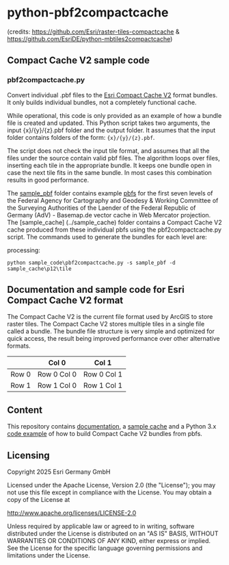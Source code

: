 # python-pbf2compactcache
(credits: https://github.com/Esri/raster-tiles-compactcache & https://github.com/EsriDE/python-mbtiles2compactcache)

## Compact Cache V2 sample code

### pbf2compactcache.py

Convert individual .pbf files to the [Esri Compact Cache V2](./CompactCacheV2.md) format bundles.  It only builds individual bundles, not a completely functional cache.

While operational, this code is only provided as an example of how a bundle file is created and updated.
This Python script takes two arguments, the input {x}/{y}/{z}.pbf folder and the output folder. It assumes that the input folder contains folders of the form: ```{x}/{y}/{z}.pbf```.

The script does not check the input tile format, and assumes that all the files under the source contain valid pbf files. 
The algorithm loops over files, inserting each tile in the appropriate bundle. It keeps one bundle open in case the next tile fits in the same bundle.  In most cases this combination results in good performance.

The [sample_pbf](./sample_pbf) folder contains example [pbfs](./sample_pbf/README.md) for the first seven levels of the Federal Agency for Cartography and Geodesy & Working Committee of the Surveying Authorities of the Laender of the Federal Republic of Germany (AdV) - Basemap.de vector cache in Web Mercator projection.  The [sample_cache] (../sample_cache) folder contains a Compact Cache V2 cache produced from these individual pbfs using the pbf2compactcache.py script. The commands used to generate the bundles for each level are:

processing:
```console
python sample_code\pbf2compactcache.py -s sample_pbf -d sample_cache\p12\tile
```


## Documentation and sample code for Esri Compact Cache V2 format

The Compact Cache V2 is the current file format used by ArcGIS to store raster tiles.  The Compact Cache V2 stores multiple tiles in a single file called a bundle.  The bundle file structure is very simple and optimized for quick access, the result being improved performance over other alternative formats.

| | Col 0 | Col 1 |
|---|---|---|
| Row 0 | Row 0 Col 0 | Row 0 Col 1  |
| Row 1 | Row 1 Col 0 | Row 1 Col 1 |

## Content
This repository contains [documentation](CompactCacheV2.md), a [sample cache](sample_cache) and a Python 3.x [code example](sample_code) of how to build Compact Cache V2 bundles from pbfs.

## Licensing

Copyright 2025 Esri Germany GmbH

Licensed under the Apache License, Version 2.0 (the "License");
you may not use this file except in compliance with the License.
You may obtain a copy of the License at

http://www.apache.org/licenses/LICENSE-2.0

Unless required by applicable law or agreed to in writing, software distributed under the License is distributed on an "AS IS" BASIS, WITHOUT WARRANTIES OR CONDITIONS OF ANY KIND, either express or implied.
See the License for the specific language governing permissions and limitations under the License.

